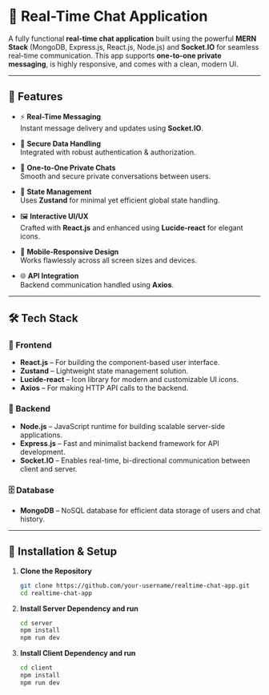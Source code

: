 # 💬 Real-Time Chat Application

A fully functional **real-time chat application** built using the powerful **MERN Stack** (MongoDB, Express.js, React.js, Node.js) and **Socket.IO** for seamless real-time communication. This app supports **one-to-one private messaging**, is highly responsive, and comes with a clean, modern UI.

---

## 🚀 Features

- ⚡ **Real-Time Messaging**  
  Instant message delivery and updates using **Socket.IO**.

- 🔐 **Secure Data Handling**  
  Integrated with robust authentication & authorization.

- 💬 **One-to-One Private Chats**  
  Smooth and secure private conversations between users.

- 🧠 **State Management**  
  Uses **Zustand** for minimal yet efficient global state handling.

- 🖼️ **Interactive UI/UX**  
  Crafted with **React.js** and enhanced using **Lucide-react** for elegant icons.

- 📲 **Mobile-Responsive Design**  
  Works flawlessly across all screen sizes and devices.

- 🌐 **API Integration**  
  Backend communication handled using **Axios**.

---

## 🛠️ Tech Stack

### 🔷 Frontend

- **React.js** – For building the component-based user interface.
- **Zustand** – Lightweight state management solution.
- **Lucide-react** – Icon library for modern and customizable UI icons.
- **Axios** – For making HTTP API calls to the backend.

### 🔶 Backend

- **Node.js** – JavaScript runtime for building scalable server-side applications.
- **Express.js** – Fast and minimalist backend framework for API development.
- **Socket.IO** – Enables real-time, bi-directional communication between client and server.

### 🗄️ Database

- **MongoDB** – NoSQL database for efficient data storage of users and chat history.

---

## 🚧 Installation & Setup

1. **Clone the Repository**
   ```bash
   git clone https://github.com/your-username/realtime-chat-app.git
   cd realtime-chat-app

2. **Install Server Dependency and run**
   ```bash
   cd server
   npm install
   npm run dev

3. **Install Client Dependency and run**
   ```bash
   cd client
   npm install
   npm run dev
